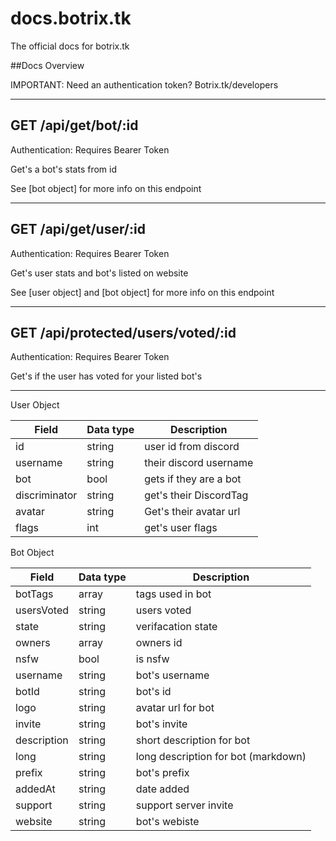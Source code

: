 # docs.botrix.tk
The official docs for botrix.tk


##Docs Overview

IMPORTANT: Need an authentication token? Botrix.tk/developers


------------------------------------------------------

## GET /api/get/bot/:id

Authentication: Requires Bearer Token

Get's a bot's stats from id 

See [bot object] for more info on this endpoint

------------------------------------------------------

## GET /api/get/user/:id

Authentication: Requires Bearer Token

Get's user stats and bot's listed on website

See [user object] and [bot object] for more info on this endpoint

------------------------------------------------------

## GET /api/protected/users/voted/:id

Authentication: Requires Bearer Token

Get's if the user has voted for your listed bot's


---------------------------------------------------------


User Object

| Field | Data type | Description  |
|-------|-----------|--------------|
| id | string | user id from discord|
| username | string | their discord username |
| bot | bool | gets if they are a bot |
| discriminator | string | get's their DiscordTag |
| avatar | string | Get's their avatar url | 
| flags | int | get's user flags |


Bot Object


| Field   | Data type | Description  |
|-------|-----------|--------------|
| botTags | array | tags used in bot |
| usersVoted | string | users voted |
| state | string | verifacation state |
| owners | array | owners id |
| nsfw | bool | is nsfw | 
| username | string | bot's username |
| botId       | string | bot's id |
| logo        | string | avatar url for bot |
| invite      | string | bot's invite |
| description | string | short description for bot |
| long | string | long description for bot (markdown) |
| prefix | string | bot's prefix |
| addedAt | string | date added |
| support | string | support server invite |
| website | string | bot's webiste |


